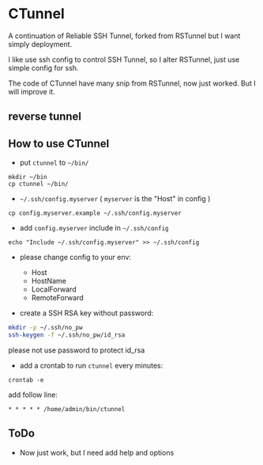# CTunnel

A continuation of Reliable SSH Tunnel, forked from RSTunnel but I want simply deployment.

I like use ssh config to control SSH Tunnel, so I alter RSTunnel, just use simple config for ssh.

The code of CTunnel have many snip from RSTunnel, now just worked. But I will improve it.

## reverse tunnel

## How to use CTunnel

- put ``ctunnel`` to ``~/bin/``

```
mkdir ~/bin
cp ctunnel ~/bin/
```

- ``~/.ssh/config.myserver`` ( ``myserver`` is the "Host" in config )

```
cp config.myserver.example ~/.ssh/config.myserver 
```

- add ``config.myserver`` include in ``~/.ssh/config``

```
echo "Include ~/.ssh/config.myserver" >> ~/.ssh/config
```

- please change config to your env:

  - Host
  - HostName
  - LocalForward
  - RemoteForward

- create a SSH RSA key without password:

```bash
mkdir -p ~/.ssh/no_pw
ssh-keygen -f ~/.ssh/no_pw/id_rsa
```

please not use password to protect id_rsa

- add a crontab to run ``ctunnel`` every minutes:

```
crontab -e
```

add follow line:

```
* * * * * /home/admin/bin/ctunnel
```

## ToDo

- Now just work, but I need add help and options
